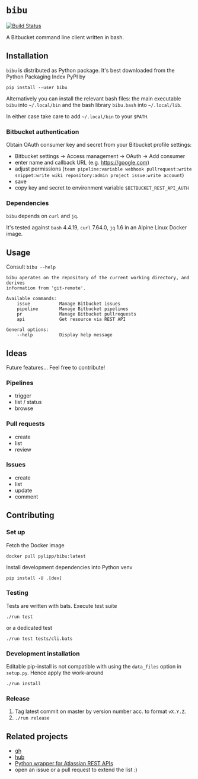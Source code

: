 # `bibu`
[![Build Status](https://travis-ci.org/pylipp/bibu.svg?branch=master)](https://travis-ci.org/pylipp/bibu)

A Bitbucket command line client written in bash.

## Installation

`bibu` is distributed as Python package. It's best downloaded from the Python Packaging Index PyPI by

    pip install --user bibu

Alternatively you can install the relevant bash files: the main executable `bibu` into `~/.local/bin` and the bash library `bibu.bash` into `~/.local/lib`.

In either case take care to add `~/.local/bin` to your `$PATH`.

### Bitbucket authentication

Obtain OAuth consumer key and secret from your Bitbucket profile settings:

- Bitbucket settings -> Access management -> OAuth -> Add consumer
- enter name and callback URL (e.g. https://google.com)
- adjust permissions (`team pipeline:variable webhook pullrequest:write snippet:write wiki repository:admin project issue:write account`)
- save
- copy key and secret to environment variable `$BITBUCKET_REST_API_AUTH`

### Dependencies

`bibu` depends on `curl` and `jq`.

It's tested against `bash` 4.4.19, `curl` 7.64.0, `jq` 1.6 in an Alpine Linux Docker image.

## Usage

Consult `bibu --help`

    bibu operates on the repository of the current working directory, and derives
    information from 'git-remote'.

    Available commands:
        issue           Manage Bitbucket issues
        pipeline        Manage Bitbucket pipelines
        pr              Manage Bitbucket pullrequests
        api             Get resource via REST API

    General options:
        --help          Display help message

## Ideas

Future features... Feel free to contribute!

### Pipelines

- trigger
- list / status
- browse

### Pull requests

- create
- list
- review

### Issues

- create
- list
- update
- comment

## Contributing

### Set up

Fetch the Docker image

    docker pull pylipp/bibu:latest

Install development dependencies into Python venv

    pip install -U .[dev]

### Testing

Tests are written with bats. Execute test suite

    ./run test

or a dedicated test

    ./run test tests/cli.bats

### Development installation

Editable pip-install is not compatible with using the `data_files` option in `setup.py`. Hence apply the work-around

    ./run install

### Release

1. Tag latest commit on master by version number acc. to format `vX.Y.Z`.
1. `./run release`

## Related projects

- [gh](https://github.com/cli/cli)
- [hub](https://github.com/github/hub)
- [Python wrapper for Atlassian REST APIs](https://github.com/atlassian-api/atlassian-python-api)
- open an issue or a pull request to extend the list :)
